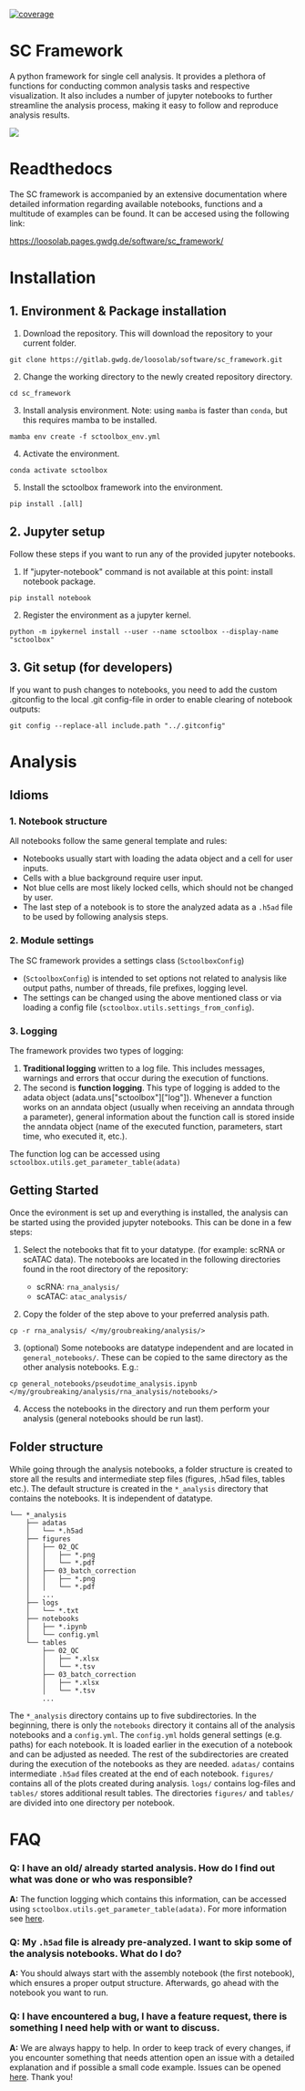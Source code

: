 [![coverage](https://gitlab.gwdg.de/loosolab/software/sc_framework/badges/dev/coverage.svg?key_text=coverage&key_width=70)](https://gitlab.gwdg.de/loosolab/software/sc_framework/-/commits/dev)


# SC Framework

A python framework for single cell analysis. It provides a plethora of functions for conducting common analysis tasks and respective visualization. It also includes a number of jupyter notebooks to further streamline the analysis process, making it easy to follow and reproduce analysis results.

![](image/sc_framework_overview.png)

# Readthedocs
The SC framework is accompanied by an extensive documentation where detailed information regarding available notebooks, functions and a multitude of examples can be found. It can be accesed using the following link:

https://loosolab.pages.gwdg.de/software/sc_framework/

# Installation
## 1. Environment & Package installation
1. Download the repository. This will download the repository to your current folder.
```
git clone https://gitlab.gwdg.de/loosolab/software/sc_framework.git
```
2. Change the working directory to the newly created repository directory.
```
cd sc_framework
```
3. Install analysis environment. Note: using `mamba` is faster than `conda`, but this requires mamba to be installed.
```
mamba env create -f sctoolbox_env.yml
```
4. Activate the environment.
```
conda activate sctoolbox
```
5. Install the sctoolbox framework into the environment.
```
pip install .[all]
```

## 2. Jupyter setup
Follow these steps if you want to run any of the provided jupyter notebooks.

1. If "jupyter-notebook" command is not available at this point: install notebook package.
```
pip install notebook
```
2. Register the environment as a jupyter kernel.
```
python -m ipykernel install --user --name sctoolbox --display-name "sctoolbox"
```

## 3. Git setup (for developers)
If you want to push changes to notebooks, you need to add the custom .gitconfig to the local .git config-file in order to enable clearing of notebook outputs:
```
git config --replace-all include.path "../.gitconfig"
```

# Analysis
## Idioms
### 1. Notebook structure
All notebooks follow the same general template and rules:
- Notebooks usually start with loading the adata object and a cell for user inputs.
- Cells with a blue background require user input.
- Not blue cells are most likely locked cells, which should not be changed by user.
- The last step of a notebook is to store the analyzed adata as a `.h5ad` file to be used by following analysis steps.

### 2. Module settings
The SC framework provides a settings class (`SctoolboxConfig`)
- (`SctoolboxConfig`) is intended to set options not related to analysis like output paths, number of threads, file prefixes, logging level. 
- The settings can be changed using the above mentioned class or via loading a config file (`sctoolbox.utils.settings_from_config`).

### 3. Logging
The framework provides two types of logging: 
1. **Traditional logging** written to a log file. This includes messages, warnings and errors that occur during the execution of functions. 
2. The second is **function logging**. This type of logging is added to the adata object (adata.uns["sctoolbox"]["log"]). Whenever a function works on an anndata object (usually when receiving an anndata through a parameter), general information about the function call is stored inside the anndata object (name of the executed function, parameters, start time, who executed it, etc.).

The function log can be accessed using `sctoolbox.utils.get_parameter_table(adata)`

## Getting Started
Once the evironment is set up and everything is installed, the analysis can be started using the provided jupyter notebooks. This can be done in a few steps:

1. Select the notebooks that fit to your datatype. (for example: scRNA or scATAC data). The notebooks are located in the following directories found in the root directory of the repository:
    - scRNA: `rna_analysis/`
    - scATAC: `atac_analysis/`

2. Copy the folder of the step above to your preferred analysis path.
```
cp -r rna_analysis/ </my/groubreaking/analysis/>
```

3. (optional) Some notebooks are datatype independent and are located in `general_notebooks/`. These can be copied to the same directory as the other analysis notebooks. E.g.:
```
cp general_notebooks/pseudotime_analysis.ipynb </my/groubreaking/analysis/rna_analysis/notebooks/>
```

4. Access the notebooks in the directory and run them perform your analysis (general notebooks should be run last).

## Folder structure
While going through the analysis notebooks, a folder structure is created to store all the results and intermediate step files (figures, .h5ad files, tables etc.). The default structure is created in the `*_analysis` directory that contains the notebooks. It is independent of datatype.

```
└── *_analysis
    ├── adatas
    │   └── *.h5ad
    ├── figures
    │   ├── 02_QC
    │   │   ├── *.png
    │   │   └── *.pdf
    │   ├── 03_batch_correction
    │   │   ├── *.png
    │   │   └── *.pdf
    │   ...
    ├── logs
    │   └── *.txt
    ├── notebooks
    │   ├── *.ipynb
    │   └── config.yml
    └── tables
        ├── 02_QC
        │   ├── *.xlsx
        │   └── *.tsv
        ├── 03_batch_correction
        │   ├── *.xlsx
        │   └── *.tsv
        ...
```

The `*_analysis` directory contains up to five subdirectories. In the beginning, there is only the `notebooks` directory it contains all of the analysis notebooks and a `config.yml`. The `config.yml` holds general settings (e.g. paths) for each notebook. It is loaded earlier in the execution of a notebook and can be adjusted as needed. The rest of the subdirectories are created during the execution of the notebooks as they are needed. `adatas/` contains intermediate `.h5ad` files created at the end of each notebook. `figures/` contains all of the plots created during analysis. `logs/` contains log-files and `tables/` stores additional result tables. The directories `figures/` and `tables/` are divided into one directory per notebook.

# FAQ
### Q: I have an old/ already started analysis. How do I find out what was done or who was responsible?

**A:** The function logging which contains this information, can be accessed using `sctoolbox.utils.get_parameter_table(adata)`. For more information see [here](https://loosolab.pages.gwdg.de/software/sc_framework/API/utils.html#sctoolbox.utils.decorator.get_parameter_table).

### Q: My `.h5ad` file is already pre-analyzed. I want to skip some of the analysis notebooks. What do I do?

**A:** You should always start with the assembly notebook (the first notebook), which ensures a proper output structure. Afterwards, go ahead with the notebook you want to run.

### Q: I have encountered a bug, I have a feature request, there is something I need help with or want to discuss.

**A:** We are always happy to help. In order to keep track of every changes, if you encounter something that needs attention open an issue with a detailed explanation and if possible a small code example. Issues can be opened [here](https://gitlab.gwdg.de/loosolab/software/sc_framework/-/issues). Thank you!
